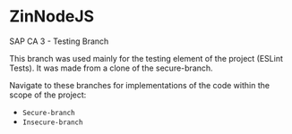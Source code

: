 # ZinNodeJS
SAP CA 3 - Testing Branch

This branch was used mainly for the testing element of the project (ESLint Tests). It was made from a clone of the secure-branch. 

Navigate to these branches for implementations of the code within the scope of the project: 
* `Secure-branch`
* `Insecure-branch`
